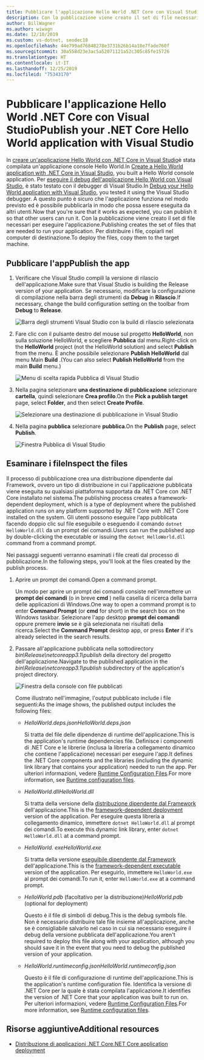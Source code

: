 ```yaml
---
title: Pubblicare l'applicazione Hello World .NET Core con Visual Studio
description: Con la pubblicazione viene creato il set di file necessari per eseguire l'applicazione .NET Core.
author: BillWagner
ms.author: wiwagn
ms.date: 12/10/2019
ms.custom: vs-dotnet, seodec18
ms.openlocfilehash: 44e799ad76848278e3731b26b14a18e7fade760f
ms.sourcegitcommit: 30a558d23e3ac5a52071121a52c305c85fe15726
ms.translationtype: HT
ms.contentlocale: it-IT
ms.lasthandoff: 12/25/2019
ms.locfileid: "75343170"
---
```

# <a name="publish-your-net-core-hello-world-application-with-visual-studio"></a><span data-ttu-id="38dc2-103">Pubblicare l'applicazione Hello World .NET Core con Visual Studio</span><span class="sxs-lookup"><span data-stu-id="38dc2-103">Publish your .NET Core Hello World application with Visual Studio</span></span>

<span data-ttu-id="38dc2-104">In [creare un'applicazione Hello World con .NET Core in Visual Studio](with-visual-studio.md)è stata compilata un'applicazione console Hello World.</span><span class="sxs-lookup"><span data-stu-id="38dc2-104">In [Create a Hello World application with .NET Core in Visual Studio](with-visual-studio.md), you built a Hello World console application.</span></span> <span data-ttu-id="38dc2-105">Per [eseguire il debug dell'applicazione Hello World con Visual Studio](debugging-with-visual-studio.md), è stato testato con il debugger di Visual Studio.</span><span class="sxs-lookup"><span data-stu-id="38dc2-105">In [Debug your Hello World application with Visual Studio](debugging-with-visual-studio.md), you tested it using the Visual Studio debugger.</span></span> <span data-ttu-id="38dc2-106">A questo punto è sicuro che l'applicazione funziona nel modo previsto ed è possibile pubblicarla in modo che possa essere eseguita da altri utenti.</span><span class="sxs-lookup"><span data-stu-id="38dc2-106">Now that you're sure that it works as expected, you can publish it so that other users can run it.</span></span> <span data-ttu-id="38dc2-107">Con la pubblicazione viene creato il set di file necessari per eseguire l'applicazione.</span><span class="sxs-lookup"><span data-stu-id="38dc2-107">Publishing creates the set of files that are needed to run your application.</span></span> <span data-ttu-id="38dc2-108">Per distribuire i file, copiarli nel computer di destinazione.</span><span class="sxs-lookup"><span data-stu-id="38dc2-108">To deploy the files, copy them to the target machine.</span></span>

## <a name="publish-the-app"></a><span data-ttu-id="38dc2-109">Pubblicare l'app</span><span class="sxs-lookup"><span data-stu-id="38dc2-109">Publish the app</span></span>

1. <span data-ttu-id="38dc2-110">Verificare che Visual Studio compili la versione di rilascio dell'applicazione.</span><span class="sxs-lookup"><span data-stu-id="38dc2-110">Make sure that Visual Studio is building the Release version of your application.</span></span> <span data-ttu-id="38dc2-111">Se necessario, modificare la configurazione di compilazione nella barra degli strumenti da **Debug** in **Rilascio**.</span><span class="sxs-lookup"><span data-stu-id="38dc2-111">If necessary, change the build configuration setting on the toolbar from **Debug** to **Release**.</span></span>

   ![Barra degli strumenti Visual Studio con la build di rilascio selezionata](media/publishing-with-visual-studio/visual-studio-toolbar-release.png)

1. <span data-ttu-id="38dc2-113">Fare clic con il pulsante destro del mouse sul progetto **HelloWorld**, non sulla soluzione HelloWorld, e scegliere **Pubblica** dal menu.</span><span class="sxs-lookup"><span data-stu-id="38dc2-113">Right-click on the **HelloWorld** project (not the HelloWorld solution) and select **Publish** from the menu.</span></span> <span data-ttu-id="38dc2-114">È anche possibile selezionare **Publish HelloWorld** dal menu Main **Build** .</span><span class="sxs-lookup"><span data-stu-id="38dc2-114">(You can also select **Publish HelloWorld** from the main **Build** menu.)</span></span>

   ![Menu di scelta rapida Pubblica di Visual Studio](media/publishing-with-visual-studio/publish-context-menu.png)
   
1. <span data-ttu-id="38dc2-116">Nella pagina selezionare **una destinazione di pubblicazione** selezionare **cartella**, quindi selezionare **Crea profilo**.</span><span class="sxs-lookup"><span data-stu-id="38dc2-116">On the **Pick a publish target** page, select **Folder**, and then select **Create Profile**.</span></span>

   ![Selezionare una destinazione di pubblicazione in Visual Studio](media/publishing-with-visual-studio/pick-publish-target.png)
   
1. <span data-ttu-id="38dc2-118">Nella pagina **pubblica** selezionare **pubblica**.</span><span class="sxs-lookup"><span data-stu-id="38dc2-118">On the **Publish** page, select **Publish**.</span></span>

   ![Finestra Pubblica di Visual Studio](media/publishing-with-visual-studio/publish-page.png)
   
## <a name="inspect-the-files"></a><span data-ttu-id="38dc2-120">Esaminare i file</span><span class="sxs-lookup"><span data-stu-id="38dc2-120">Inspect the files</span></span>

<span data-ttu-id="38dc2-121">Il processo di pubblicazione crea una distribuzione dipendente dal Framework, ovvero un tipo di distribuzione in cui l'applicazione pubblicata viene eseguita su qualsiasi piattaforma supportata da .NET Core con .NET Core installato nel sistema.</span><span class="sxs-lookup"><span data-stu-id="38dc2-121">The publishing process creates a framework-dependent deployment, which is a type of deployment where the published application runs on any platform supported by .NET Core with .NET Core installed on the system.</span></span> <span data-ttu-id="38dc2-122">Gli utenti possono eseguire l'app pubblicata facendo doppio clic sul file eseguibile o eseguendo il comando `dotnet HelloWorld.dll` da un prompt dei comandi.</span><span class="sxs-lookup"><span data-stu-id="38dc2-122">Users can run the published app by double-clicking the executable or issuing the `dotnet HelloWorld.dll` command from a command prompt.</span></span>

<span data-ttu-id="38dc2-123">Nei passaggi seguenti verranno esaminati i file creati dal processo di pubblicazione.</span><span class="sxs-lookup"><span data-stu-id="38dc2-123">In the following steps, you'll look at the files created by the publish process.</span></span>

1. <span data-ttu-id="38dc2-124">Aprire un prompt dei comandi.</span><span class="sxs-lookup"><span data-stu-id="38dc2-124">Open a command prompt.</span></span>

   <span data-ttu-id="38dc2-125">Un modo per aprire un prompt dei comandi consiste nell'immettere un **prompt dei comandi** (o in breve **cmd** ) nella casella di ricerca della barra delle applicazioni di Windows.</span><span class="sxs-lookup"><span data-stu-id="38dc2-125">One way to open a command prompt is to enter **Command Prompt** (or **cmd** for short) in the search box on the Windows taskbar.</span></span> <span data-ttu-id="38dc2-126">Selezionare l'app desktop **prompt dei comandi** oppure premere **invio** se è già selezionata nei risultati della ricerca.</span><span class="sxs-lookup"><span data-stu-id="38dc2-126">Select the **Command Prompt** desktop app, or press **Enter** if it's already selected in the search results.</span></span>

1. <span data-ttu-id="38dc2-127">Passare all'applicazione pubblicata nella sottodirectory *bin\Release\netcoreapp3.1\publish* della directory del progetto dell'applicazione.</span><span class="sxs-lookup"><span data-stu-id="38dc2-127">Navigate to the published application in the *bin\Release\netcoreapp3.1\publish* subdirectory of the application's project directory.</span></span>

   ![Finestra della console con file pubblicati](media/publishing-with-visual-studio/published-files-output.png)

   <span data-ttu-id="38dc2-129">Come illustrato nell'immagine, l'output pubblicato include i file seguenti:</span><span class="sxs-lookup"><span data-stu-id="38dc2-129">As the image shows, the published output includes the following files:</span></span>

      * <span data-ttu-id="38dc2-130">*HelloWorld.deps.json*</span><span class="sxs-lookup"><span data-stu-id="38dc2-130">*HelloWorld.deps.json*</span></span>

         <span data-ttu-id="38dc2-131">Si tratta del file delle dipendenze di runtime dell'applicazione.</span><span class="sxs-lookup"><span data-stu-id="38dc2-131">This is the application's runtime dependencies file.</span></span> <span data-ttu-id="38dc2-132">Definisce i componenti di .NET Core e le librerie (inclusa la libreria a collegamento dinamico che contiene l'applicazione) necessari per eseguire l'app.</span><span class="sxs-lookup"><span data-stu-id="38dc2-132">It defines the .NET Core components and the libraries (including the dynamic link library that contains your application) needed to run the app.</span></span> <span data-ttu-id="38dc2-133">Per ulteriori informazioni, vedere [Runtime Configuration Files](https://github.com/dotnet/cli/blob/85ca206d84633d658d7363894c4ea9d59e515c1a/Documentation/specs/runtime-configuration-file.md).</span><span class="sxs-lookup"><span data-stu-id="38dc2-133">For more information, see [Runtime configuration files](https://github.com/dotnet/cli/blob/85ca206d84633d658d7363894c4ea9d59e515c1a/Documentation/specs/runtime-configuration-file.md).</span></span>

      * <span data-ttu-id="38dc2-134">*HelloWorld.dll*</span><span class="sxs-lookup"><span data-stu-id="38dc2-134">*HelloWorld.dll*</span></span>

         <span data-ttu-id="38dc2-135">Si tratta della versione della [distribuzione dipendente dal Framework](../deploying/deploy-with-cli.md#framework-dependent-deployment) dell'applicazione.</span><span class="sxs-lookup"><span data-stu-id="38dc2-135">This is the [framework-dependent deployment](../deploying/deploy-with-cli.md#framework-dependent-deployment) version of the application.</span></span> <span data-ttu-id="38dc2-136">Per eseguire questa libreria a collegamento dinamico, immettere `dotnet HelloWorld.dll` al prompt dei comandi.</span><span class="sxs-lookup"><span data-stu-id="38dc2-136">To execute this dynamic link library, enter `dotnet HelloWorld.dll` at a command prompt.</span></span>

      * <span data-ttu-id="38dc2-137">*HelloWorld. exe*</span><span class="sxs-lookup"><span data-stu-id="38dc2-137">*HelloWorld.exe*</span></span>
      
         <span data-ttu-id="38dc2-138">Si tratta della versione [eseguibile dipendente dal Framework](../deploying/deploy-with-cli.md#framework-dependent-executable) dell'applicazione.</span><span class="sxs-lookup"><span data-stu-id="38dc2-138">This is the [framework-dependent executable](../deploying/deploy-with-cli.md#framework-dependent-executable) version of the application.</span></span> <span data-ttu-id="38dc2-139">Per eseguirlo, immettere `HelloWorld.exe` al prompt dei comandi.</span><span class="sxs-lookup"><span data-stu-id="38dc2-139">To run it, enter `HelloWorld.exe` at a command prompt.</span></span>

      * <span data-ttu-id="38dc2-140">*HelloWorld.pdb* (facoltativo per la distribuzione)</span><span class="sxs-lookup"><span data-stu-id="38dc2-140">*HelloWorld.pdb* (optional for deployment)</span></span>

         <span data-ttu-id="38dc2-141">Questo è il file di simboli di debug.</span><span class="sxs-lookup"><span data-stu-id="38dc2-141">This is the debug symbols file.</span></span> <span data-ttu-id="38dc2-142">Non è necessario distribuire tale file insieme all'applicazione, anche se è consigliabile salvarlo nel caso in cui sia necessario eseguire il debug della versione pubblicata dell'applicazione.</span><span class="sxs-lookup"><span data-stu-id="38dc2-142">You aren't required to deploy this file along with your application, although you should save it in the event that you need to debug the published version of your application.</span></span>

      * <span data-ttu-id="38dc2-143">*HelloWorld.runtimeconfig.json*</span><span class="sxs-lookup"><span data-stu-id="38dc2-143">*HelloWorld.runtimeconfig.json*</span></span>

         <span data-ttu-id="38dc2-144">Questo è il file di configurazione di runtime dell'applicazione.</span><span class="sxs-lookup"><span data-stu-id="38dc2-144">This is the application's runtime configuration file.</span></span> <span data-ttu-id="38dc2-145">Identifica la versione di .NET Core per la quale è stata compilata l'applicazione.</span><span class="sxs-lookup"><span data-stu-id="38dc2-145">It identifies the version of .NET Core that your application was built to run on.</span></span> <span data-ttu-id="38dc2-146">Per ulteriori informazioni, vedere [Runtime Configuration Files](https://github.com/dotnet/cli/blob/85ca206d84633d658d7363894c4ea9d59e515c1a/Documentation/specs/runtime-configuration-file.md).</span><span class="sxs-lookup"><span data-stu-id="38dc2-146">For more information, see [Runtime configuration files](https://github.com/dotnet/cli/blob/85ca206d84633d658d7363894c4ea9d59e515c1a/Documentation/specs/runtime-configuration-file.md).</span></span>

## <a name="additional-resources"></a><span data-ttu-id="38dc2-147">Risorse aggiuntive</span><span class="sxs-lookup"><span data-stu-id="38dc2-147">Additional resources</span></span>

- [<span data-ttu-id="38dc2-148">Distribuzione di applicazioni .NET Core</span><span class="sxs-lookup"><span data-stu-id="38dc2-148">.NET Core application deployment</span></span>](../deploying/index.md)
